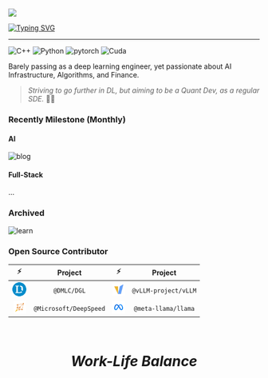 <img src="https://upload.wikimedia.org/wikipedia/commons/thumb/c/c1/Google_%22G%22_logo.svg/768px-Google_%22G%22_logo.svg.png" width="20px" style="vertical-align: middle; margin-top: 20px;" />

<a href="https://git.io/typing-svg"><img src="https://readme-typing-svg.demolab.com?font=Fira+Code&weight=600&pause=1000&color=F3B95F&random=false&width=435&height=35&lines=LastWhisper+%F0%9F%91%8B" alt="Typing SVG" /></a>

--- 

![C++](https://img.shields.io/badge/C++-00599C.svg?logo=c%2B%2B&logoColor=white) ![Python](https://img.shields.io/badge/Python-14354C.svg?logo=python&logoColor=white) ![pytorch](https://img.shields.io/badge/PyTorch-50%25-EE4C2C.svg?style=flat&logo=pytorch) ![Cuda](https://img.shields.io/badge/Cuda-2%25-85B737.svg?style=flat&logo=nvidia)

Barely passing as a deep learning engineer, yet passionate about AI Infrastructure, Algorithms, and Finance.

> _Striving to go further in DL, but aiming to be a Quant Dev, as a regular SDE._ 😮‍💨

### Recently Milestone (Monthly)

#### AI

![blog](https://img.shields.io/badge/Blog%20(30%25)-Transformer%20Reading%20Blog%20for%20Interview%20(2024%2F10%2F27)-black?style=for-the-badge&logoColor=white&labelColor=black&color=%2354C392)

#### Full-Stack

...

### Archived

![learn](https://img.shields.io/badge/Learn%20(100%25)-React%20%20(2024%2F10%2F27)-black?style=for-the-badge&logoColor=white&labelColor=black&color=D75F28)

### Open Source Contributor

| ⚡️ | Project | ⚡️ | Project | 
| :--: | :--: | :--: | :--: |
| <img src="./files/dmlc-logo.png" alt="@dmlc" width="30px" /> | `@DMLC/DGL`  | <img src="./files/vllm-logo.png" alt="vLLM" width="25px" /> | `@vLLM-project/vLLM` |
| <img src="./files/deepspeed-logo.png" alt="DeepSpeed" width="25px" />  | `@Microsoft/DeepSpeed` | <img src="./files/meta-logo.png" alt = "meta" width="26px" /> | `@meta-llama/llama` |

<!-- 好久没做开源了 -->

<br/>
<h1 align='center'><i>Work-Life Balance</i></h1> 
